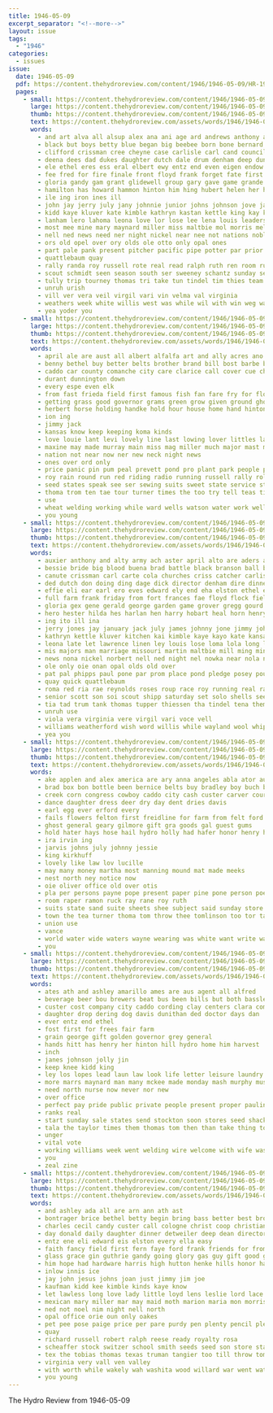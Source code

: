 ```yaml
---
title: 1946-05-09
excerpt_separator: "<!--more-->"
layout: issue
tags:
  - "1946"
categories:
  - issues
issue:
  date: 1946-05-09
  pdf: https://content.thehydroreview.com/content/1946/1946-05-09/HR-1946-05-09.pdf
  pages:
    - small: https://content.thehydroreview.com/content/1946/1946-05-09/small/HR-1946-05-09-01.jpg
      large: https://content.thehydroreview.com/content/1946/1946-05-09/large/HR-1946-05-09-01.jpg
      thumb: https://content.thehydroreview.com/content/1946/1946-05-09/thumbnails/HR-1946-05-09-01.jpg
      text: https://content.thehydroreview.com/assets/words/1946/1946-05-09/HR-1946-05-09-01.txt
      words:
        - and art alva all alsup alex ana ani age ard andrews anthony auxier ade april arthur alto auster alta american ake ane apache arm ara army alvin ares ann are alfred
        - black but boys betty blue began big beebee born bone bernard brides binger boy bob blair ball beane best bill band bethel blood been bee barbara bridegroom begin both base bartgis blakley bassler bril bas barg bull brown ber bradley bele brad buckmaster bans bands bowls bride ben battle baker buff bobby billy bich bird bright
        - clifford crissman cree cheyne case carlisle carl cand council cot chris cody college camps cords cleve cota close class cake churches catcher custer car carruth candies cecil calter came clyde city curtis charles center chief clinton constable carolyn cover cherish candy coma company cola crosley cobb clan can camping compton church cant
        - deena dees dad dukes daughter dutch dale drum denham deep duncan donahoo dal dene dace dean derryberry dinner der davis dress double driver dunning dage day duke daily daughters dorsey dick din donald don dunithan dong deb ditch dart dikes during dalke dua
        - ele ethel eres ess eral elbert ewy entz end even eigen endow elwood eli eakins effie eve emptage earl erick era ear erford ente elaine ever edna ely elk ent
        - fee fred for fire finale front floyd frank forget fate first furlough found fog fan friends frances froese friday field fort faye felton fought friend flowers frost from few filling fer
        - gloria gandy gam grant glidewell group gary gave game grande ghering goldie gen garden general given gregory gabe guthrie gerald gift gayla groom george gourd gayle gene gegen gregg
        - hamilton has howard hammon hinton him hing hubert helen her hilda hall hobart harlan honor horace hal hile horn hester hanley hume holland high harry hart hughes home had henry hee hore hamons harder housekeeper herbert hydro hin hest held hargrave harper
        - ile ing iron ines ill
        - john jay jerry july jany johnnie junior johns johnson jove jacki johnny jimmie janie jack january justice jimmy jim jackie jones
        - kidd kaye kluver kate kimble kathryn kastan kettle king kay kauf kaufman
        - lanham lero lahoma leona love lor lose lee lena louis leaders lowell lights ley lura long loma locke lorene loose low laa left lent liana let last lawrence large land
        - most mee mine mary maynard miller miss maltbie mol morris mel meal mis minnie majors mar music mane men moti much mains may made major maron medley minister mill martha marvin mccullough man morning mal mond maid melvin moth marriage miler main matter march mae
        - nell ned news need ner night nickel near nee not nations noble navy nowka name norbert new
        - ors old opel over ory olds ole otto only opal ones
        - part pale pank present pitcher pacific pipe potter par prior poet pack pat pate pauline pera pastor phipps pers patterson pounds paul pane pan per peter
        - quattlebaum quay
        - rally randa roy russell rote real read ralph ruth ren room running rey race rex reading richard ring reynolds red roo roland roses
        - scout schmidt seen season south ser sweeney schantz sunday sermon swinehart sin session swee shells spohn soo shadow special senior school shirley shelters strain strong son student shoots seco stolen stand storm street sat sai sund steffens sept suit shipp score second she service stream shoulder saturday sean six short sodders sen store saw slagell schools sheriff sky surprise staples spies smith sith sayre string
        - tully trip tourney thomas tri take tun tindel tim thies team truman troop ton the then taga thee tian treas tho troup trucks thar tor toe tomes town thing table taken thi tiny trim toor tes them tee tabor tupper too tank
        - unruh urish
        - vill ver vera veil virgil vari vin velma val virginia
        - weathers week white willis west was while wil with win weg way wedding walk whittemore will wes wal wit waldo wool weatherford western wing wagon walker work whip water went williams won wish word
        - yea yoder you
    - small: https://content.thehydroreview.com/content/1946/1946-05-09/small/HR-1946-05-09-02.jpg
      large: https://content.thehydroreview.com/content/1946/1946-05-09/large/HR-1946-05-09-02.jpg
      thumb: https://content.thehydroreview.com/content/1946/1946-05-09/thumbnails/HR-1946-05-09-02.jpg
      text: https://content.thehydroreview.com/assets/words/1946/1946-05-09/HR-1946-05-09-02.txt
      words:
        - april ale are aust all albert alfalfa art and ally acres ano
        - benny bethel buy better belts brother brand bill bost barbe but bargen bridgeport best been bei bring
        - caddo car county comanche city care clarice call cover cue chisum college case cotton company chief cox combs clover cables church can
        - durant dunnington down
        - every espe even elk
        - from fast frieda field first famous fish fan fare fry for floor floyd frank few farm
        - getting grass good governor grams green grow given ground ghost general gram gene
        - herbert horse holding handke hold hour house home hand hinton has halt head hart hydro harm high health
        - ion ing
        - jimmy jack
        - kansas know keep keeping koma kinds
        - love louie lant levi lovely line last lowing lover littles large lookeba little loyd
        - maxine may made murray main miss mag miller much major mast mark manche model mound more
        - nation not near now ner new neck night news
        - ones over ord only
        - price panic pin pum peal prevett pond pro plant park people plan proper
        - roy rain round run red riding radio running russell rally rolin regular reber
        - seed states speak see ser sewing suits sweet state service stock saturday selma september spark she short style station start special shoe spencer stem said stage south street store shears sheller shell standard slack
        - thoma trom ten tae tour turner times the too try tell teas tinker them thomas tol tarner
        - use
        - wheat welding working while ward wells watson water work well weatherford wider wax will week wat was why wil winter world weather with
        - you young
    - small: https://content.thehydroreview.com/content/1946/1946-05-09/small/HR-1946-05-09-03.jpg
      large: https://content.thehydroreview.com/content/1946/1946-05-09/large/HR-1946-05-09-03.jpg
      thumb: https://content.thehydroreview.com/content/1946/1946-05-09/thumbnails/HR-1946-05-09-03.jpg
      text: https://content.thehydroreview.com/assets/words/1946/1946-05-09/HR-1946-05-09-03.txt
      words:
        - auxier anthony and alty army ach aster april alto are aders arvin arr art all alta apache anh ary alfred aye adler arm ames aime arthur alsup
        - bessie bride big blood buena brad battle black branson ball bobby boys ber buffalo ben base brie boy bands bassler billy bernard bowls blaine began brill bater brown betty bright bee bob barbara been bart band but baseman blue begin bartgis bird bove bill bradley brides baker bich berna blair buckmaster bans blakley born bull
        - canute crissman carl carte cola churches criss catcher carlisle cobb cromey cherish car college cry camping cell chie custer city cake clinton close con cam cate colton can cena carter cheyenne candle cheyne curtis charter core cast cones clyde class county cover came clase collier cowan cleve church cen charles cecil cass
        - ded dutch don doing ding dage dick director denham dire dinner deb delmar day doc dace dunning davis dress duke dura donahoo dean durham ditch den daily dorsey dalke during donald double dies dunithan dun dare din dikes drumright
        - effie eli ear earl ero eves edward ely end eha elston ethel entz elk ela ean elbert elaine erford elwood
        - full farm frank friday from fort frances fae floyd flock field fire fling for fisher flag first faye froese fred found furlough foss filling forget
        - gloria gex gene gerald george garden game grover gregg gourd gandy ghering geen grand groom glidewell general glen given games gary group gave
        - hero hester hilda hes harlan hen harry hobart heal horn henry harper hin hughes honor hal horace hargrave hill hydro held hamons home hinton hoo howard haber hose herbert hanley heger hower han had holster hampton housekeeper has hubert hamilton high her
        - ing ito ill ina
        - jerry jones jay january jack july james johnny jone jimmy john johnson joel junior jim janes johns jimmie jordan johanna
        - kathryn kettle kluver kitchen kai kimble kaye kayo kate kansas keys kingfisher king kidd kaufman
        - leona late let lawrence linen ley louis lose loma lola long lees last line lorene lena lave los locke low lanham lon lee leo lahoma lat lea left lor land lingle love
        - mis majors man marriage missouri martin maltbie mill ming minnie march miller mora morris mario mae mary miss main men marion matter most major mas mine maynard maid may melvin medley mol moni
        - news nona nickel norbert nell ned night nel nowka near nola new name ner noble navy now neigh nia newson not
        - ole only oie onan opal olds old over
        - pat pal phipps paul pone par prom place pond pledge posey pounds pitcher pet public paper pelt part piece prue pastor pea present pack phy pest potter phe pauline process peter paci
        - quay quick quattlebaum
        - roma red ria rae reynolds roses roup race roy running real range russe raph rader ruckman russell ralph rose roman rally ray rey rowan richard rex read roland
        - senior scott son soi scout shipp saturday set solo shells seen souri surprise suit such sie south sunday string slate stream storm sayre staples slagell sharif ser sea spies shoulder second shelters strain stover sodders sept sweeney stange sunda soe seep score sch shadow season state sor she stephen said saw smith sin sauer stand sen states stolen sermon stang schmidt see street sheriff schools special school strong stephenson student sween steffens shirley
        - tia tad trum tank thomas tupper thiessen tha tindel tena them tepe tag take tourney tobias too torian the towns tabor tobe taken thurs truman thal tian ture tim turner tiny tes tully team trio tee then ton troop thies tony ten
        - unruh use
        - viola vera virginia vere virgil vari voce vell
        - williams weatherford wish word willis while wayland wool whip work wedding western was waters wily water wil witt will west win walk weak won weathers with white wie waldo ware
        - yea you
    - small: https://content.thehydroreview.com/content/1946/1946-05-09/small/HR-1946-05-09-04.jpg
      large: https://content.thehydroreview.com/content/1946/1946-05-09/large/HR-1946-05-09-04.jpg
      thumb: https://content.thehydroreview.com/content/1946/1946-05-09/thumbnails/HR-1946-05-09-04.jpg
      text: https://content.thehydroreview.com/assets/words/1946/1946-05-09/HR-1946-05-09-04.txt
      words:
        - ake applen and alex america are ary anna angeles abla ator auxier
        - brad box bon bottle been bernice belts buy bradley boy buch bank bring
        - creek corn congress cowboy caddo city cash custer carver court china cadd carruth council cashier county collins cattle chow canada carolyn carole church chick can
        - dance daughter dress deer dry day dent dries davis
        - earl egg ever erford every
        - fails flowers felton first freidline for farm from felt ford
        - ghost general geary gilmore gift gra goods gal guest gums
        - hold hater hays hose hail hydro holly had hafer honor henry homer her
        - ira irvin ing
        - jarvis johns july johnny jessie
        - king kirkhuff
        - lovely like law lov lucille
        - may many money martha most manning mound mat made meeks
        - nest north ney notice now
        - oie oliver office old over otis
        - pla per persons payne pope present paper pine pone person poet public plants plate
        - room raper ramon ruck ray rane roy ruth
        - suits state sand suite sheets shee subject said sunday store slack sale she see short ser surgeon sell shirts stafford south selma set second
        - town the tea turner thoma tom throw thee tomlinson too tor take tavis
        - union use
        - vance
        - world water wide waters wayne wearing was white want write wal weatherford wai work way wear wilbur with
        - you
    - small: https://content.thehydroreview.com/content/1946/1946-05-09/small/HR-1946-05-09-05.jpg
      large: https://content.thehydroreview.com/content/1946/1946-05-09/large/HR-1946-05-09-05.jpg
      thumb: https://content.thehydroreview.com/content/1946/1946-05-09/thumbnails/HR-1946-05-09-05.jpg
      text: https://content.thehydroreview.com/assets/words/1946/1946-05-09/HR-1946-05-09-05.txt
      words:
        - ates ath and ashley amarillo ames are aus agent all alfred
        - beverage beer bou brewers beat bus been bills but both bassler big boston
        - custer cost company city caddo cording clay centers clara compere call county col can colony
        - daughter drop dering dog davis dunithan ded doctor days dan
        - ever entz end ethel
        - fost first for frees fair farm
        - grain george gift golden governor grey general
        - hands hitt has henry her hinton hill hydro home him harvest
        - inch
        - janes johnson jolly jin
        - keep knee kidd king
        - ley los lopes lead laun law look life letter leisure laundry let left low
        - more marrs maynard man many mckee made monday mash murphy must may mar million
        - need north nurse now never nor new
        - over office
        - perfect pay pride public private people present proper pauline poage pitzer pro
        - ranks real
        - start sunday sale states send stockton soon stores seed shackles shir steffens street sister side sandy shy she shall son sales spring sun service station
        - tala the taylor times them thomas tom then than take thing too
        - unger
        - vital vote
        - working williams week went welding wire welcome with wife was weatherford wilson will wise write while weeks wee weiland wars white work weer
        - you
        - zeal zine
    - small: https://content.thehydroreview.com/content/1946/1946-05-09/small/HR-1946-05-09-06.jpg
      large: https://content.thehydroreview.com/content/1946/1946-05-09/large/HR-1946-05-09-06.jpg
      thumb: https://content.thehydroreview.com/content/1946/1946-05-09/thumbnails/HR-1946-05-09-06.jpg
      text: https://content.thehydroreview.com/assets/words/1946/1946-05-09/HR-1946-05-09-06.txt
      words:
        - and ashley ada all are arn ann ath ast
        - bontrager brice bethel betty begin bring bass better best brown been buy black but bishop
        - charles cecil candy custer call cologne christ coop christian cream can came cash church city cold comanche clerk coffee cousin cake caddo class cody cooler cast county
        - day donald daily daughter dinner detweiler deep dean director
        - entz ene eli edward eis elston every ella easy
        - faith fancy field first fern faye ford frank friends for from fort friday fresh foutz
        - glass grace gin guthrie gandy going glory gas guy gift good garden gest goble gayla
        - him hope had hardware harris high hutton henke hills honor hampton her heard home hop hes hei horn hydro harding horace heart hone hal
        - inlow innis ice
        - jay john jesus johns joan just jimmy jim joe
        - kaufman kidd kee kimble kinds kaye know
        - let lawless long love lady little loyd lens leslie lord lace
        - mexican mary miller mar may maid moth marion maria mon morris majors machin miles mae mol main mille miss masoner maxton
        - ned not noel nim night nell north
        - opal office orie oun only oakes
        - pet pee pose paige price per pare purdy pen plenty pencil pleasure preston powder pos peace pat
        - quay
        - richard russell robert ralph reese ready royalty rosa
        - scheaffer stock switzer school smith seeds seed son store stand sheriff starrett sar sermon servi stamford sid stutzman side service saturday special stuber shows show sunday subject steel sayre sare senior starring
        - tex the tobias thomas texas truman tangier too till throw tommy
        - virginia very vall ven valley
        - with worth while wakely wah washita wood willard war went watson woodward was waters weeks wedding ware way week weatherford will waldo welcome water
        - you young
---
```


The Hydro Review from 1946-05-09

<!--more-->

